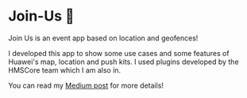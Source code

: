 # Join-Us :tada:
Join Us is an event app based on location and geofences!

I developed this app to show some use cases and some features of Huawei's map, location and push kits. I used plugins developed by the HMSCore team which I am also in.

You can read my <a href="https://medium.com/huawei-developers/three-in-one-an-event-app-with-hms-location-map-and-push-kit-for-react-native-efdee7db1c68">Medium post</a> for more details!
